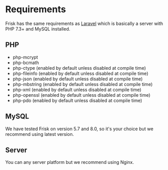 # Requirements

Frisk has the same requirements as [Laravel](https://laravel.com/docs/master#server-requirements) which is basically a server with PHP 7.3+ and MySQL installed.

## PHP
- php-mcrypt
- php-bcmath
- php-ctype (enabled by default unless disabled at compile time)
- php-fileinfo (enabled by default unless disabled at compile time)
- php-json (enabled by default unless disabled at compile time)
- php-mbstring (enabled by default unless disabled at compile time)
- php-xml (enabled by default unless disabled at compile time)
- php-openssl (enabled by default unless disabled at compile time)
- php-pdo (enabled by default unless disabled at compile time)

## MySQL 
We have tested Frisk on version 5.7 and 8.0, so it's your choice but we recommend using latest version.
 
 ## Server
 You can any server platform but we recommend using Nginx.
